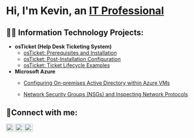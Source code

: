 <h1>Hi, I'm Kevin, an <a href="https://linkedin.com/in/Josh">IT Professional</a></h1>

<h2>👨‍💻 Information Technology Projects:</h2>

- <b>osTicket (Help Desk Ticketing System)</b>
  - [osTicket: Prerequisites and Installation](https://github.com/KevinVCruz26/osticket-prereqs)
  - [osTicket: Post-Installation Configuration](https://github.com/KevinVCruz26/osTicket-Post-Installation-Configuration)
  - [osTicket: Ticket Lifecycle Examples](https://github.com/KevinVCruz26/ticket-lifecycle)
- <b>Microsoft Azure</b>
  - [Configuring On-premises Active Directory within Azure VMs](https://github.com/KevinVCruz26/Configuring-On-premises-Active-Directory-within-Azure-VMs)
  
  - [Network Security Groups (NSGs) and Inspecting Network Protocols](https://github.com/KevinVCruz26/Network-Security-Groups-NSGs-and-Inspecting-Network-Protocols)

<h2>🤳Connect with me:</h2>

[<img align="left" alt="Josh | Twitter" width="22px" src="https://cdn.jsdelivr.net/npm/simple-icons@v3/icons/twitter.svg" />][twitter]
[<img align="left" alt="Josh | LinkedIn" width="22px" src="https://cdn.jsdelivr.net/npm/simple-icons@v3/icons/linkedin.svg" />][linkedin]
[<img align="left" alt="Josh | Instagram" width="22px" src="https://cdn.jsdelivr.net/npm/simple-icons@v3/icons/instagram.svg" />][instagram]

[twitter]: https://twitter.com/Josh
[instagram]: https://www.instagram.com/Josh
[linkedin]: https://linkedin.com/in/Josh

